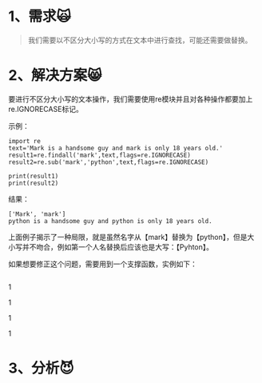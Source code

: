 # 1、需求🙀

> 我们需要以不区分大小写的方式在文本中进行查找，可能还需要做替换。

# 2、解决方案😸

要进行不区分大小写的文本操作，我们需要使用re模块并且对各种操作都要加上re.IGNORECASE标记。

示例：

```
import re
text='Mark is a handsome guy and mark is only 18 years old.'
result1=re.findall('mark',text,flags=re.IGNORECASE)
result2=re.sub('mark','python',text,flags=re.IGNORECASE)

print(result1)
print(result2)
```

结果：

```
['Mark', 'mark']
python is a handsome guy and python is only 18 years old.
```

上面例子揭示了一种局限，就是虽然名字从【mark】替换为【python】，但是大小写并不吻合，例如第一个人名替换后应该也是大写：【Pyhton】。

如果想要修正这个问题，需要用到一个支撑函数，实例如下：

```

```

1

1

1

1

# 3、分析😈



